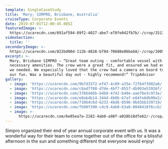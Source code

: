 ```yaml
---
template: SingleCaseStudy
title: 'Mary; SIMPRO, Brisbane, Australia'
cruiseType: Corporate Events
date: 2019-07-01T12:00:45.085Z
featuredImage: >-
  https://ucarecdn.com/691af594-89f2-4027-abe7-e78fe042fb7b/-/crop/1513x978/107,102/-/preview/
videoSection:
  title: ''
secondaryImage: >-
  https://ucarecdn.com/822bd00d-112b-4828-b79d-70688e06beb8/-/crop/1005x1053/274,0/-/preview/-/enhance/67/
excerpt: >-
  Mary, Brisbane SIMPRO – “Great team outing - comfortable vessel with all the
  necessary amenities. The crew were a great fit, and ensured we had everything
  we needed. We especially loved that the crew had a camera on board to snap all
  our fun. Was a beautiful day out - highly recommend!” TripAdvisor
gallery:
  - image: 'https://ucarecdn.com/9b7d3372-ef47-4c89-a35e-72fb4f3902a0/'
  - image: 'https://ucarecdn.com/c8ad7f88-d7de-4bf7-8557-db993e53926f/'
  - image: 'https://ucarecdn.com/3766d4bb-b4b8-4742-b48e-aae76e3c973e/'
  - image: 'https://ucarecdn.com/e8ab4b14-344d-4b06-b7af-e84fe6db99e2/'
  - image: 'https://ucarecdn.com/71064c6d-6232-4bd6-8596-9bd3bb339719/'
  - image: 'https://ucarecdn.com/fb90f390-c4c9-4ab0-b3a6-0048416f6ccb/'
  - image: >-
      https://ucarecdn.com/6e05ea7a-2182-4ab0-a98f-a028b18dfe62/-/crop/1069x867/3,203/-/preview/-/enhance/58/
---
```

Simpro organized their end of year annual corporate event with us. It was a wonderful way for their team to come together out of the office for a blissful afternoon in the sun and something different that everyone would enjoy!
